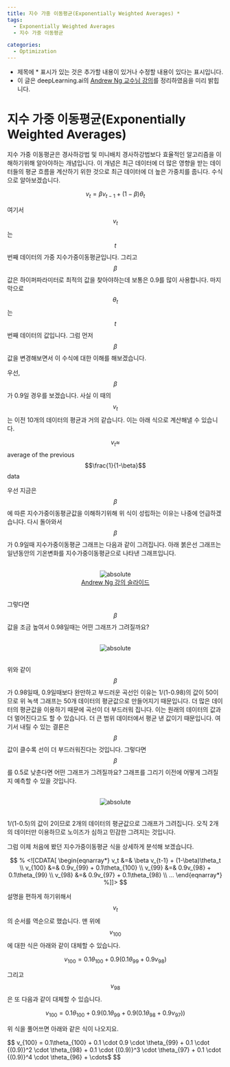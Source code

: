 ```yaml
---
title: 지수 가중 이동평균(Exponentially Weighted Averages) *
tags:
  - Exponentially Weighted Averages
  - 지수 가중 이동평균

categories:
  - Optimization
---
```


- 제목에 * 표시가 있는 것은 추가할 내용이 있거나 수정할 내용이 있다는 표시입니다.
- 이 글은 deepLearning.ai의 <a href="https://www.deeplearning.ai/">Andrew Ng 교수님 강의</a>를 정리하였음을 미리 밝힙니다.

# 지수 가중 이동평균(Exponentially Weighted Averages)

지수 가중 이동평균은 경사하강법 및 미니배치 경사하강법보다 효율적인 알고리즘을 이해하기위해 알아야하는 개념입니다. 이 개념은 최근 데이터에 더 많은 영향을 받는 데이터들의 평균 흐름을 계산하기 위한 것으로 최근 데이터에 더 높은 가중치를 줍니다. 수식으로 알아보겠습니다.

$$v_t = \beta v_{t-1} + (1-\beta)\theta_t$$

여기서 $$v_t$$ 는 $$t$$ 번째 데이터의 가중 지수가중이동평균입니다. 그리고 $$\beta$$ 값은 하이퍼파라미터로 최적의 값을 찾아야하는데 보통은 0.9를 많이 사용합니다. 마지막으로 $$\theta_t$$ 는 $$t$$ 번째 데이터의 값입니다. 그럼 먼저 $$\beta$$ 값을 변경해보면서 이 수식에 대한 이해를 해보겠습니다.

우선, $$\beta$$ 가 0.9일 경우를 보겠습니다. 사실 이 때의 $$v_t$$ 는 이전 10개의 데이터의 평균과 거의 같습니다. 이는 아래 식으로 계산해낼 수 있습니다.

$$v_t \approx$$ average of the previous $$\frac{1}{1-\beta}$$ data

우선 지금은 $$\beta$$ 에 따른 지수가중이동평균값을 이해하기위해 위 식이 성립하는 이유는 나중에 언급하겠습니다. 다시 돌아와서 $$\beta$$ 가 0.9일때 지수가중이동평균 그래프는 다음과 같이 그려집니다. 아래 붉은선 그래프는 일년동안의 기온변화를 지수가중이동평균으로 나타낸 그래프입니다.

<br/>
<center><img data-action="zoom" src='{{ "/assets/img/exp_weighted_average_01.png" | relative_url }}' alt='absolute'></center>
<center><a href="https://www.deeplearning.ai/">Andrew Ng 강의 슬라이드</a></center>
<br/>

그렇다면 $$\beta$$ 값을 조금 높여서 0.98일때는 어떤 그래프가 그려질까요?

<br/>
<center><img data-action="zoom" src='{{ "/assets/img/exp_weighted_average_02.png" | relative_url }}' alt='absolute'></center>
<br/>

위와 같이 $$\beta$$ 가 0.98일때, 0.9일때보다 완만하고 부드러운 곡선인 이유는 1/(1-0.98)의 값이 50이므로 위 녹색 그래프는 50개 데이터의 평균값으로 만들어지기 때문입니다. 더 많은 데이터의 평균값을 이용하기 때문에 곡선이 더 부드러워 집니다. 이는 원래의 데이터의 값과 더 멀어진다고도 할 수 있습니다. 더 큰 범위 데이터에서 평균 낸 값이기 때문입니다. 여기서 내릴 수 있는 결론은 $$\beta$$ 값이 클수록 선이 더 부드러워진다는 것입니다. 그렇다면 $$\beta$$ 를 0.5로 낮춘다면 어떤 그래프가 그려질까요? 그래프를 그리기 이전에 어떻게 그려질지 예측할 수 있을 것입니다.

<br/>
<center><img data-action="zoom" src='{{ "/assets/img/exp_weighted_average_03.png" | relative_url }}' alt='absolute'></center>
<br/>

1/(1-0.5)의 값이 2이므로 2개의 데이터의 평균값으로 그래프가 그려집니다. 오직 2개의 데이터만 이용하므로 노이즈가 심하고 민감한 그려지는 것입니다.

그럼 이제 처음에 봤던 지수가중이동평균 식을 상세하게 분석해 보겠습니다.

$$
% <![CDATA[
\begin{eqnarray*}
v_t &=& \beta v_{t-1} + (1-\beta)\theta_t \\
v_{100} &=& 0.9v_{99} + 0.1\theta_{100} \\
v_{99} &=& 0.9v_{98} + 0.1\theta_{99} \\
v_{98} &=& 0.9v_{97} + 0.1\theta_{98} \\
...
\end{eqnarray*} %]]>
$$

설명을 편하게 하기위해서 $$v_t$$의 순서를 역순으로 했습니다. 맨 위에 $$v_{100}$$ 에 대한 식은 아래와 같이 대체할 수 있습니다.

$$
v_{100} = 0.1\theta_{100} + 0.9(0.1\theta_{99} + 0.9v_{98})
$$

그리고 $$v_{98}$$ 은 또 다음과 같이 대체할 수 있습니다.

$$
v_{100} = 0.1\theta_{100} + 0.9(0.1\theta_{99} + 0.9(0.1\theta_{98} + 0.9v_{97}))
$$

위 식을 풀어쓰면 아래와 같은 식이 나오지요.

$$
v_{100} = 0.1\theta_{100} + 0.1 \cdot 0.9 \cdot \theta_{99} + 0.1 \cdot {(0.9)}^2 \cdot \theta_{98} + 0.1 \cdot {(0.9)}^3 \cdot \theta_{97} + 0.1 \cdot {(0.9)}^4 \cdot \theta_{96} + \cdots$
$$
